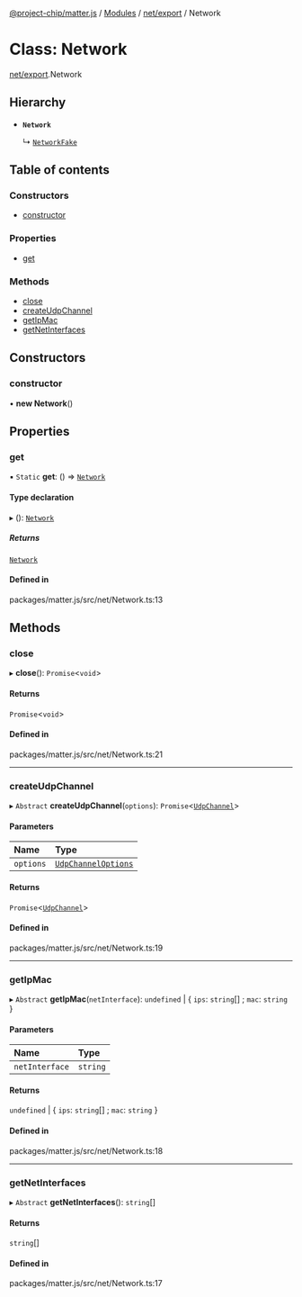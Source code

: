 [@project-chip/matter.js](../README.md) / [Modules](../modules.md) / [net/export](../modules/net_export.md) / Network

# Class: Network

[net/export](../modules/net_export.md).Network

## Hierarchy

- **`Network`**

  ↳ [`NetworkFake`](net_export.NetworkFake.md)

## Table of contents

### Constructors

- [constructor](net_export.Network.md#constructor)

### Properties

- [get](net_export.Network.md#get)

### Methods

- [close](net_export.Network.md#close)
- [createUdpChannel](net_export.Network.md#createudpchannel)
- [getIpMac](net_export.Network.md#getipmac)
- [getNetInterfaces](net_export.Network.md#getnetinterfaces)

## Constructors

### constructor

• **new Network**()

## Properties

### get

▪ `Static` **get**: () => [`Network`](net_export.Network.md)

#### Type declaration

▸ (): [`Network`](net_export.Network.md)

##### Returns

[`Network`](net_export.Network.md)

#### Defined in

packages/matter.js/src/net/Network.ts:13

## Methods

### close

▸ **close**(): `Promise`<`void`\>

#### Returns

`Promise`<`void`\>

#### Defined in

packages/matter.js/src/net/Network.ts:21

___

### createUdpChannel

▸ `Abstract` **createUdpChannel**(`options`): `Promise`<[`UdpChannel`](../interfaces/net_export.UdpChannel.md)\>

#### Parameters

| Name | Type |
| :------ | :------ |
| `options` | [`UdpChannelOptions`](../interfaces/net_export.UdpChannelOptions.md) |

#### Returns

`Promise`<[`UdpChannel`](../interfaces/net_export.UdpChannel.md)\>

#### Defined in

packages/matter.js/src/net/Network.ts:19

___

### getIpMac

▸ `Abstract` **getIpMac**(`netInterface`): `undefined` \| { `ips`: `string`[] ; `mac`: `string`  }

#### Parameters

| Name | Type |
| :------ | :------ |
| `netInterface` | `string` |

#### Returns

`undefined` \| { `ips`: `string`[] ; `mac`: `string`  }

#### Defined in

packages/matter.js/src/net/Network.ts:18

___

### getNetInterfaces

▸ `Abstract` **getNetInterfaces**(): `string`[]

#### Returns

`string`[]

#### Defined in

packages/matter.js/src/net/Network.ts:17
